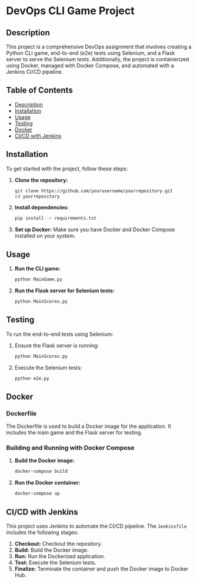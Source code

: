 # DevOps CLI Game Project

## Description

This project is a comprehensive DevOps assignment that involves creating a Python CLI game, end-to-end (e2e) tests using Selenium, and a Flask server to serve the Selenium tests. Additionally, the project is containerized using Docker, managed with Docker Compose, and automated with a Jenkins CI/CD pipeline.

## Table of Contents

- [Description](#description)
- [Installation](#installation)
- [Usage](#usage)
- [Testing](#testing)
- [Docker](#docker)
- [CI/CD with Jenkins](#cicd-with-jenkins)

## Installation

To get started with the project, follow these steps:

1. **Clone the repository:**
    ```bash
    git clone https://github.com/yourusername/yourrepository.git
    cd yourrepository
    ```

2. **Install dependencies:**
    ```bash
    pip install -r requirements.txt
    ```

3. **Set up Docker:**
    Make sure you have Docker and Docker Compose installed on your system.

## Usage

1. **Run the CLI game:**
    ```bash
    python MainGame.py
    ```

2. **Run the Flask server for Selenium tests:**
    ```bash
    python MainScores.py
    ```

## Testing

To run the end-to-end tests using Selenium:

1. Ensure the Flask server is running:
    ```bash
    python MainScores.py
    ```

2. Execute the Selenium tests:
    ```bash
    python e2e.py
    ```

## Docker

### Dockerfile

The Dockerfile is used to build a Docker image for the application. It includes the main game and the Flask server for testing.

### Building and Running with Docker Compose

1. **Build the Docker image:**
    ```bash
    docker-compose build
    ```

2. **Run the Docker container:**
    ```bash
    docker-compose up
    ```

## CI/CD with Jenkins

This project uses Jenkins to automate the CI/CD pipeline. The `Jenkinsfile` includes the following stages:

1. **Checkout:** Checkout the repository.
2. **Build:** Build the Docker image.
3. **Run:** Run the Dockerized application.
4. **Test:** Execute the Selenium tests.
5. **Finalize:** Terminate the container and push the Docker image to Docker Hub.